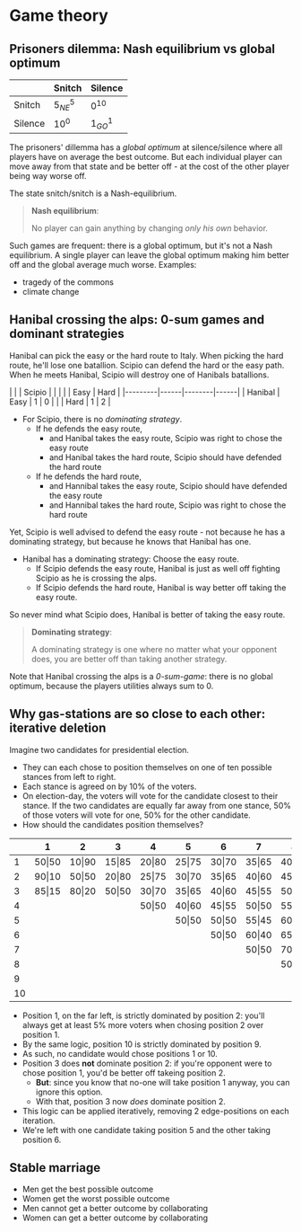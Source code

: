 # Game theory

## Prisoners dilemma: Nash equilibrium vs global optimum

|         | Snitch     | Silence    |
|---------|------------|------------|
| Snitch  | $5^5_{NE}$ | $0^{10}$   |
| Silence | $10^0$     | $1^1_{GO}$ |

The prisoners' dillemma has a *global optimum* at silence/silence where all players have on average the best outcome.
But each individual player can move away from that state and be better off - at the cost of the other player being way worse off.

The state snitch/snitch is a Nash-equilibrium.

> **Nash equilibrium**:
>
> No player can gain anything by changing *only his own* behavior.

Such games are frequent: there is a global optimum, but it's not a Nash equilibrium.
A single player can leave the global optimum making him better off and the global average much worse.
Examples:
 - tragedy of the commons
 - climate change


## Hanibal crossing the alps: 0-sum games and dominant strategies

Hanibal can pick the easy or the hard route to Italy.
When picking the hard route, he'll lose one batallion.
Scipio can defend the hard or the easy path.
When he meets Hanibal, Scipio will destroy one of Hanibals batallions.

|         |      | Scipio |      |
|         |      | Easy   | Hard |
|---------|------|--------|------|
| Hanibal | Easy | 1      | 0    |
|         | Hard | 1      | 2    |

- For Scipio, there is no *dominating strategy*. 
    - If he defends the easy route,
        - and Hanibal takes the easy route, Scipio was right to chose the easy route
        - and Hanibal takes the hard route, Scipio should have defended the hard route
    - If he defends the hard route,
        - and Hannibal takes the easy route, Scipio should have defended the easy route
        - and Hannibal takes the hard route, Scipio was right to chose the hard route

Yet, Scipio is well advised to defend the easy route - not because he has a dominating strategy, but because he knows that Hanibal has one.

- Hanibal has a dominating strategy: Choose the easy route.
    - If Scipio defends the easy route, Hanibal is just as well off fighting Scipio as he is crossing the alps.
    - If Scipio defends the hard route, Hanibal is way better off taking the easy route.

So never mind what Scipio does, Hanibal is better of taking the easy route.

> **Dominating strategy**:
>
> A dominating strategy is one where no matter what your opponent does, you are better off than taking another strategy.


Note that Hanibal crossing the alps is a *0-sum-game*: there is no global optimum, because the players utilities always sum to 0.


## Why gas-stations are so close to each other: iterative deletion

Imagine two candidates for presidential election. 
- They can each chose to position themselves on one of ten possible stances from left to right.
- Each stance is agreed on by 10% of the voters.
- On election-day, the voters will vote for the candidate closest to their stance. If the two candidates are equally far away from one stance, 50% of those voters will vote for one, 50% for the other candidate.
- How should the candidates position themselves?


|    | 1      | 2      | 3      | 4      | 5      | 6      | 7      | 8      | 9      | 10     |
|----|--------|--------|--------|--------|--------|--------|--------|--------|--------|--------|
| 1  | 50\|50 | 10\|90 | 15\|85 | 20\|80 | 25\|75 | 30\|70 | 35\|65 | 40\|60 | 45\|55 | 50\|50 |
| 2  | 90\|10 | 50\|50 | 20\|80 | 25\|75 | 30\|70 | 35\|65 | 40\|60 | 45\|55 | 50\|50 | 55\|45 |
| 3  | 85\|15 | 80\|20 | 50\|50 | 30\|70 | 35\|65 | 40\|60 | 45\|55 | 50\|50 | 55\|45 | 60\|40 |
| 4  |        |        |        | 50\|50 | 40\|60 | 45\|55 | 50\|50 | 55\|45 | 60\|40 | 65\|35 |
| 5  |        |        |        |        | 50\|50 | 50\|50 | 55\|45 | 60\|40 | 65\|35 | 70\|30 |
| 6  |        |        |        |        |        | 50\|50 | 60\|40 | 65\|35 | 70\|30 | 75\|25 |
| 7  |        |        |        |        |        |        | 50\|50 | 70\|30 | 75\|25 | 80\|20 |
| 8  |        |        |        |        |        |        |        | 50\|50 | 80\|20 | 85\|15 |
| 9  |        |        |        |        |        |        |        |        | 50\|50 | 90\|10 |
| 10 |        |        |        |        |        |        |        |        |        | 50\|50 |


- Position 1, on the far left, is strictly dominated by position 2: you'll always get at least 5% more voters when chosing position 2 over position 1.
- By the same logic, position 10 is strictly dominated by position 9.
- As such, no candidate would chose positions 1 or 10.
- Position 3 does **not** dominate position 2: if you're opponent were to chose position 1, you'd be better off takeing position 2.
    - **But**: since you know that no-one will take position 1 anyway, you can ignore this option.
    - With that, position 3 now *does* dominate position 2.
- This logic can be applied iteratively, removing 2 edge-positions on each iteration.
- We're left with one candidate taking position 5 and the other taking position 6.

## Stable marriage
- Men get the best possible outcome
- Women get the worst possible outcome
- Men cannot get a better outcome by collaborating
- Women can get a better outcome by collaborating
